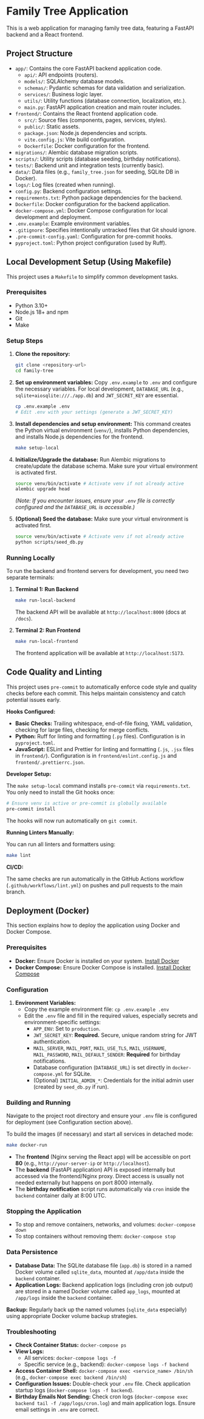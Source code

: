 # Family Tree Application

This is a web application for managing family tree data, featuring a FastAPI backend and a React frontend.

## Project Structure

- `app/`: Contains the core FastAPI backend application code.
  - `api/`: API endpoints (routers).
  - `models/`: SQLAlchemy database models.
  - `schemas/`: Pydantic schemas for data validation and serialization.
  - `services/`: Business logic layer.
  - `utils/`: Utility functions (database connection, localization, etc.).
  - `main.py`: FastAPI application creation and main router includes.
- `frontend/`: Contains the React frontend application code.
  - `src/`: Source files (components, pages, services, styles).
  - `public/`: Static assets.
  - `package.json`: Node.js dependencies and scripts.
  - `vite.config.js`: Vite build configuration.
  - `Dockerfile`: Docker configuration for the frontend.
- `migrations/`: Alembic database migration scripts.
- `scripts/`: Utility scripts (database seeding, birthday notifications).
- `tests/`: Backend unit and integration tests (currently basic).
- `data/`: Data files (e.g., `family_tree.json` for seeding, SQLite DB in Docker).
- `logs/`: Log files (created when running).
- `config.py`: Backend configuration settings.
- `requirements.txt`: Python package dependencies for the backend.
- `Dockerfile`: Docker configuration for the backend application.
- `docker-compose.yml`: Docker Compose configuration for local development and deployment.
- `.env.example`: Example environment variables.
- `.gitignore`: Specifies intentionally untracked files that Git should ignore.
- `.pre-commit-config.yaml`: Configuration for pre-commit hooks.
- `pyproject.toml`: Python project configuration (used by Ruff).

## Local Development Setup (Using Makefile)

This project uses a `Makefile` to simplify common development tasks.

### Prerequisites

- Python 3.10+
- Node.js 18+ and npm
- Git
- Make

### Setup Steps

1.  **Clone the repository:**
    ```bash
    git clone <repository-url>
    cd family-tree
    ```

2.  **Set up environment variables:**
    Copy `.env.example` to `.env` and configure the necessary variables. For local development, `DATABASE_URL` (e.g., `sqlite+aiosqlite:///./app.db`) and `JWT_SECRET_KEY` are essential.
    ```bash
    cp .env.example .env
    # Edit .env with your settings (generate a JWT_SECRET_KEY)
    ```

3.  **Install dependencies and setup environment:**
    This command creates the Python virtual environment (`venv/`), installs Python dependencies, and installs Node.js dependencies for the frontend.
    ```bash
    make setup-local
    ```

4.  **Initialize/Upgrade the database:**
    Run Alembic migrations to create/update the database schema. Make sure your virtual environment is activated first.
    ```bash
    source venv/bin/activate # Activate venv if not already active
    alembic upgrade head
    ```
    *(Note: If you encounter issues, ensure your `.env` file is correctly configured and the `DATABASE_URL` is accessible.)*

5.  **(Optional) Seed the database:**
    Make sure your virtual environment is activated first.
    ```bash
    source venv/bin/activate # Activate venv if not already active
    python scripts/seed_db.py
    ```

### Running Locally

To run the backend and frontend servers for development, you need two separate terminals:

1.  **Terminal 1: Run Backend**
    ```bash
    make run-local-backend
    ```
    The backend API will be available at `http://localhost:8000` (docs at `/docs`).

2.  **Terminal 2: Run Frontend**
    ```bash
    make run-local-frontend
    ```
    The frontend application will be available at `http://localhost:5173`.

## Code Quality and Linting

This project uses `pre-commit` to automatically enforce code style and quality checks before each commit. This helps maintain consistency and catch potential issues early.

**Hooks Configured:**

*   **Basic Checks:** Trailing whitespace, end-of-file fixing, YAML validation, checking for large files, checking for merge conflicts.
*   **Python:** Ruff for linting and formatting (`.py` files). Configuration is in `pyproject.toml`.
*   **JavaScript:** ESLint and Prettier for linting and formatting (`.js`, `.jsx` files in `frontend/`). Configuration is in `frontend/eslint.config.js` and `frontend/.prettierrc.json`.

**Developer Setup:**

The `make setup-local` command installs `pre-commit` via `requirements.txt`. You only need to install the Git hooks once:
```bash
# Ensure venv is active or pre-commit is globally available
pre-commit install
```
The hooks will now run automatically on `git commit`.

**Running Linters Manually:**

You can run all linters and formatters using:
```bash
make lint
```

**CI/CD:**

The same checks are run automatically in the GitHub Actions workflow (`.github/workflows/lint.yml`) on pushes and pull requests to the main branch.

## Deployment (Docker)

This section explains how to deploy the application using Docker and Docker Compose.

### Prerequisites

*   **Docker:** Ensure Docker is installed on your system. [Install Docker](https://docs.docker.com/engine/install/)
*   **Docker Compose:** Ensure Docker Compose is installed. [Install Docker Compose](https://docs.docker.com/compose/install/)

### Configuration

1.  **Environment Variables:**
    *   Copy the example environment file: `cp .env.example .env`
    *   Edit the `.env` file and fill in the required values, especially secrets and environment-specific settings:
        *   `APP_ENV`: Set to `production`.
        *   `JWT_SECRET_KEY`: **Required.** Secure, unique random string for JWT authentication.
        *   `MAIL_SERVER`, `MAIL_PORT`, `MAIL_USE_TLS`, `MAIL_USERNAME`, `MAIL_PASSWORD`, `MAIL_DEFAULT_SENDER`: **Required** for birthday notifications.
        *   Database configuration (`DATABASE_URL`) is set directly in `docker-compose.yml` for SQLite.
        *   (Optional) `INITIAL_ADMIN_*`: Credentials for the initial admin user (created by `seed_db.py` if run).

### Building and Running

Navigate to the project root directory and ensure your `.env` file is configured for deployment (see Configuration section above).

To build the images (if necessary) and start all services in detached mode:
```bash
make docker-run
```
*   The **frontend** (Nginx serving the React app) will be accessible on port **80** (e.g., `http://your-server-ip` or `http://localhost`).
*   The **backend** (FastAPI application) API is exposed internally but accessed via the frontend/Nginx proxy. Direct access is usually not needed externally but happens on port 8000 internally.
*   The **birthday notification** script runs automatically via `cron` inside the `backend` container daily at 8:00 UTC.

### Stopping the Application

*   To stop and remove containers, networks, and volumes: `docker-compose down`
*   To stop containers without removing them: `docker-compose stop`

### Data Persistence

*   **Database Data:** The SQLite database file (`app.db`) is stored in a named Docker volume called `sqlite_data`, mounted at `/app/data` inside the `backend` container.
*   **Application Logs:** Backend application logs (including cron job output) are stored in a named Docker volume called `app_logs`, mounted at `/app/logs` inside the `backend` container.

**Backup:** Regularly back up the named volumes (`sqlite_data` especially) using appropriate Docker volume backup strategies.

### Troubleshooting

*   **Check Container Status:** `docker-compose ps`
*   **View Logs:**
    *   All services: `docker-compose logs -f`
    *   Specific service (e.g., backend): `docker-compose logs -f backend`
*   **Access Container Shell:** `docker-compose exec <service_name> /bin/sh` (e.g., `docker-compose exec backend /bin/sh`)
*   **Configuration Issues:** Double-check your `.env` file. Check application startup logs (`docker-compose logs -f backend`).
*   **Birthday Emails Not Sending:** Check cron logs (`docker-compose exec backend tail -f /app/logs/cron.log`) and main application logs. Ensure email settings in `.env` are correct.
